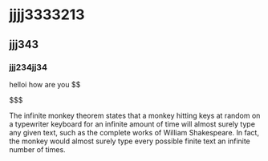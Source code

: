 # jjjj3333213
## jjj343
### jjj234jj34


helloi how are you $$






$$$$$$$$$$$



The infinite monkey theorem states that a monkey hitting keys at random on a typewriter keyboard for an infinite amount of time will almost surely type any given text, such as the complete works of William Shakespeare. In fact, the monkey would almost surely type every possible finite text an infinite number of times.
